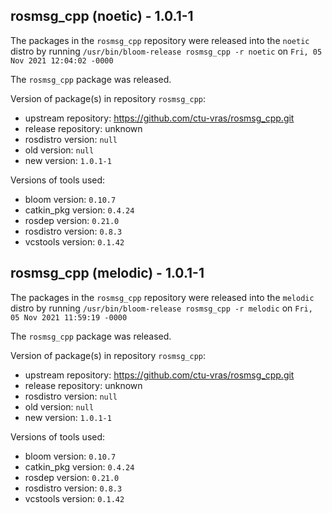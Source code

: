 ## rosmsg_cpp (noetic) - 1.0.1-1

The packages in the `rosmsg_cpp` repository were released into the `noetic` distro by running `/usr/bin/bloom-release rosmsg_cpp -r noetic` on `Fri, 05 Nov 2021 12:04:02 -0000`

The `rosmsg_cpp` package was released.

Version of package(s) in repository `rosmsg_cpp`:

- upstream repository: https://github.com/ctu-vras/rosmsg_cpp.git
- release repository: unknown
- rosdistro version: `null`
- old version: `null`
- new version: `1.0.1-1`

Versions of tools used:

- bloom version: `0.10.7`
- catkin_pkg version: `0.4.24`
- rosdep version: `0.21.0`
- rosdistro version: `0.8.3`
- vcstools version: `0.1.42`


## rosmsg_cpp (melodic) - 1.0.1-1

The packages in the `rosmsg_cpp` repository were released into the `melodic` distro by running `/usr/bin/bloom-release rosmsg_cpp -r melodic` on `Fri, 05 Nov 2021 11:59:19 -0000`

The `rosmsg_cpp` package was released.

Version of package(s) in repository `rosmsg_cpp`:

- upstream repository: https://github.com/ctu-vras/rosmsg_cpp.git
- release repository: unknown
- rosdistro version: `null`
- old version: `null`
- new version: `1.0.1-1`

Versions of tools used:

- bloom version: `0.10.7`
- catkin_pkg version: `0.4.24`
- rosdep version: `0.21.0`
- rosdistro version: `0.8.3`
- vcstools version: `0.1.42`


